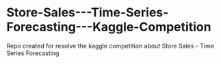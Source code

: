 # Store-Sales---Time-Series-Forecasting---Kaggle-Competition
Repo created for resolve the kaggle competition about Store Sales - Time Series Forecasting
